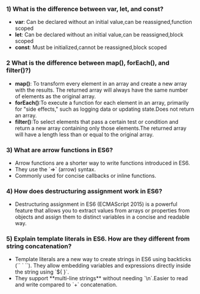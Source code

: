 <h3>1) What is the difference between var, let, and const?</h3>
<ul align="left">
  <li><b>var</b>: Can be declared without an initial value,can be reassigned,function scoped</li>
  <li><b>let</b>: Can be declared without an initial value,can be reassigned,block scoped</li>
  <li><b>const</b>: Must be initialized,cannot be reassigned,block scoped</li>
</ul>

<h3>2 What is the difference between map(), forEach(), and filter()?)</h3>
<ul align="left">
<li><b>map()</b>:	To transform every element in an array and create a new array with the results.	The returned array will always have the same number of elements as the original array.</li>
<li><b>forEach()</b>:To execute a function for each element in an array, primarily for "side effects," such as logging data or updating state.Does not return an array.</li>
<li><b>filter()</b>:To select elements that pass a certain test or condition and return a new array containing only those elements.The returned array will have a length less than or equal to the original array.</li>
</ul>

<h3>3) What are arrow functions in ES6?</h3>
<ul align="left">
<li> Arrow functions are a shorter way to write functions introduced in ES6. </li>
<li>They use the `=>` (arrow) syntax.</li>
<li>Commonly used for concise callbacks or inline functions.</li>
</ul>

<h3>4) How does destructuring assignment work in ES6?</h3>
<ul>
<li>Destructuring assignment in ES6 (ECMAScript 2015) is a powerful feature that allows you to extract values from arrays or properties from objects and assign them to distinct variables in a concise and readable way.</li></ul>

<h3>5) Explain template literals in ES6. How are they different from string concatenation?</h3>
<ul>
  <li>Template literals are a new way to create strings in ES6 using backticks (`` ` ``). They allow embedding variables and expressions directly inside the string using `${ }`.</li>
  <li>They support **multi-line strings** without needing `\n`.Easier to read and write compared to `+` concatenation.</li>
</ul>


